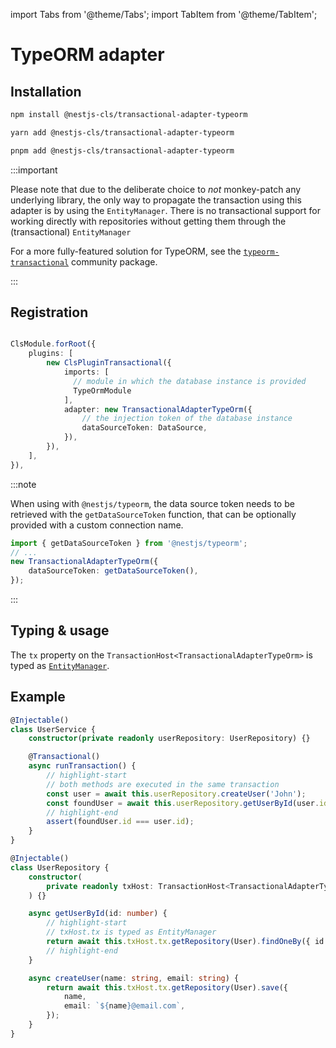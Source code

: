 import Tabs from '@theme/Tabs';
import TabItem from '@theme/TabItem';

# TypeORM adapter

## Installation

<Tabs>
<TabItem value="npm" label="npm" default>

```bash
npm install @nestjs-cls/transactional-adapter-typeorm
```

</TabItem>
<TabItem value="yarn" label="yarn">

```bash
yarn add @nestjs-cls/transactional-adapter-typeorm
```

</TabItem>
<TabItem value="pnpm" label="pnpm">

```bash
pnpm add @nestjs-cls/transactional-adapter-typeorm
```

</TabItem>
</Tabs>

:::important

Please note that due to the deliberate choice to _not_ monkey-patch any underlying library, the only way to propagate the transaction using this adapter is by using the `EntityManager`. There is no transactional support for working directly with repositories without getting them through the (transactional) `EntityManager`

For a more fully-featured solution for TypeORM, see the [`typeorm-transactional`](https://github.com/Aliheym/typeorm-transactional) community package.

:::

## Registration

```ts

ClsModule.forRoot({
    plugins: [
        new ClsPluginTransactional({
            imports: [
              // module in which the database instance is provided
              TypeOrmModule
            ],
            adapter: new TransactionalAdapterTypeOrm({
                // the injection token of the database instance
                dataSourceToken: DataSource,
            }),
        }),
    ],
}),
```

:::note

When using with `@nestjs/typeorm`, the data source token needs to be retrieved with the `getDataSourceToken` function, that can be optionally provided with a custom connection name.

```ts
import { getDataSourceToken } from '@nestjs/typeorm';
// ...
new TransactionalAdapterTypeOrm({
    dataSourceToken: getDataSourceToken(),
});
```

:::

## Typing & usage

The `tx` property on the `TransactionHost<TransactionalAdapterTypeOrm>` is typed as [`EntityManager`](https://typeorm.io/working-with-entity-manager).

## Example

```ts title="user.service.ts"
@Injectable()
class UserService {
    constructor(private readonly userRepository: UserRepository) {}

    @Transactional()
    async runTransaction() {
        // highlight-start
        // both methods are executed in the same transaction
        const user = await this.userRepository.createUser('John');
        const foundUser = await this.userRepository.getUserById(user.id);
        // highlight-end
        assert(foundUser.id === user.id);
    }
}
```

```ts title="user.repository.ts"
@Injectable()
class UserRepository {
    constructor(
        private readonly txHost: TransactionHost<TransactionalAdapterTypeOrm>,
    ) {}

    async getUserById(id: number) {
        // highlight-start
        // txHost.tx is typed as EntityManager
        return await this.txHost.tx.getRepository(User).findOneBy({ id });
        // highlight-end
    }

    async createUser(name: string, email: string) {
        return await this.txHost.tx.getRepository(User).save({
            name,
            email: `${name}@email.com`,
        });
    }
}
```
